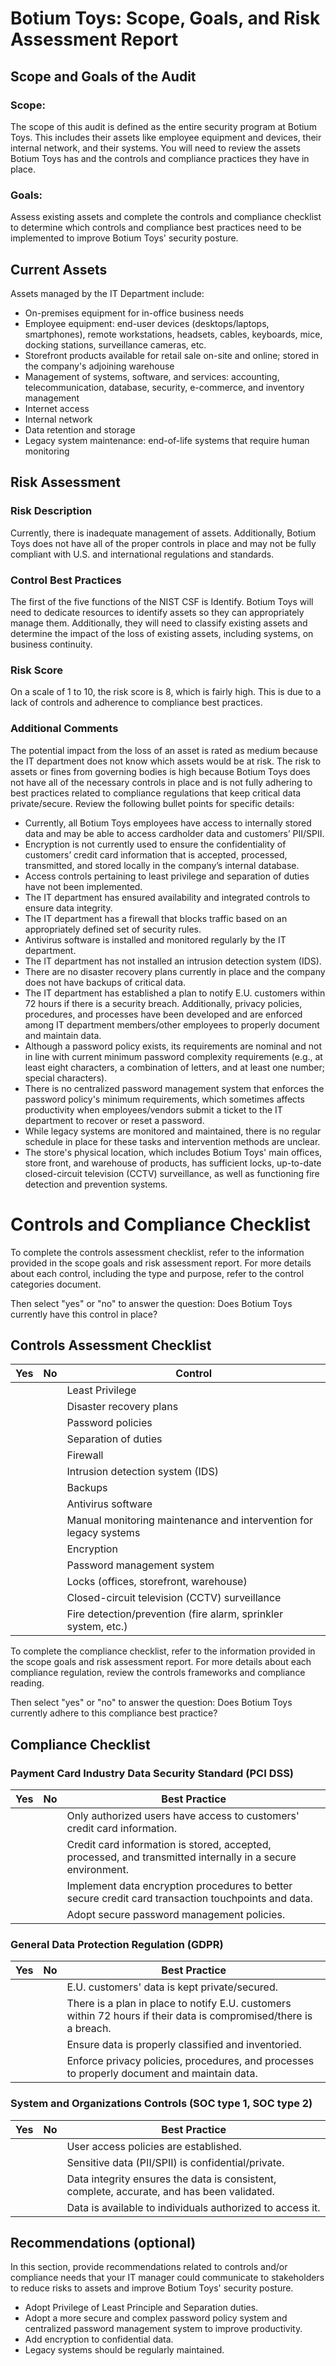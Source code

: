 # Botium Toys: Scope, Goals, and Risk Assessment Report

## Scope and Goals of the Audit

### Scope:
The scope of this audit is defined as the entire security program at Botium Toys. This includes their assets like employee equipment and devices, their internal network, and their systems. You will need to review the assets Botium Toys has and the controls and compliance practices they have in place.

### Goals:
Assess existing assets and complete the controls and compliance checklist to determine which controls and compliance best practices need to be implemented to improve Botium Toys' security posture.

## Current Assets

Assets managed by the IT Department include:
- On-premises equipment for in-office business needs
- Employee equipment: end-user devices (desktops/laptops, smartphones), remote workstations, headsets, cables, keyboards, mice, docking stations, surveillance cameras, etc.
- Storefront products available for retail sale on-site and online; stored in the company's adjoining warehouse
- Management of systems, software, and services: accounting, telecommunication, database, security, e-commerce, and inventory management
- Internet access
- Internal network
- Data retention and storage
- Legacy system maintenance: end-of-life systems that require human monitoring

## Risk Assessment

### Risk Description
Currently, there is inadequate management of assets. Additionally, Botium Toys does not have all of the proper controls in place and may not be fully compliant with U.S. and international regulations and standards.

### Control Best Practices
The first of the five functions of the NIST CSF is Identify. Botium Toys will need to dedicate resources to identify assets so they can appropriately manage them. Additionally, they will need to classify existing assets and determine the impact of the loss of existing assets, including systems, on business continuity.

### Risk Score
On a scale of 1 to 10, the risk score is 8, which is fairly high. This is due to a lack of controls and adherence to compliance best practices.

### Additional Comments
The potential impact from the loss of an asset is rated as medium because the IT department does not know which assets would be at risk. The risk to assets or fines from governing bodies is high because Botium Toys does not have all of the necessary controls in place and is not fully adhering to best practices related to compliance regulations that keep critical data private/secure. Review the following bullet points for specific details:

- Currently, all Botium Toys employees have access to internally stored data and may be able to access cardholder data and customers’ PII/SPII.
- Encryption is not currently used to ensure the confidentiality of customers’ credit card information that is accepted, processed, transmitted, and stored locally in the company’s internal database.
- Access controls pertaining to least privilege and separation of duties have not been implemented.
- The IT department has ensured availability and integrated controls to ensure data integrity.
- The IT department has a firewall that blocks traffic based on an appropriately defined set of security rules.
- Antivirus software is installed and monitored regularly by the IT department.
- The IT department has not installed an intrusion detection system (IDS).
- There are no disaster recovery plans currently in place and the company does not have backups of critical data.
- The IT department has established a plan to notify E.U. customers within 72 hours if there is a security breach. Additionally, privacy policies, procedures, and processes have been developed and are enforced among IT department members/other employees to properly document and maintain data.
- Although a password policy exists, its requirements are nominal and not in line with current minimum password complexity requirements (e.g., at least eight characters, a combination of letters, and at least one number; special characters).
- There is no centralized password management system that enforces the password policy's minimum requirements, which sometimes affects productivity when employees/vendors submit a ticket to the IT department to recover or reset a password.
- While legacy systems are monitored and maintained, there is no regular schedule in place for these tasks and intervention methods are unclear.
- The store's physical location, which includes Botium Toys' main offices, store front, and warehouse of products, has sufficient locks, up-to-date closed-circuit television (CCTV) surveillance, as well as functioning fire detection and prevention systems.




# Controls and Compliance Checklist

To complete the controls assessment checklist, refer to the information provided in the scope goals and risk assessment report. For more details about each control, including the type and purpose, refer to the control categories document.

Then select "yes" or "no" to answer the question: Does Botium Toys currently have this control in place?

## Controls Assessment Checklist

| Yes | No | Control |
| --- | --- | ------- |
|     |     | Least Privilege |
|     |     | Disaster recovery plans |
|     |     | Password policies |
|     |     | Separation of duties |
|     |     | Firewall |
|     |     | Intrusion detection system (IDS) |
|     |     | Backups |
|     |     | Antivirus software |
|     |     | Manual monitoring maintenance and intervention for legacy systems |
|     |     | Encryption |
|     |     | Password management system |
|     |     | Locks (offices, storefront, warehouse) |
|     |     | Closed-circuit television (CCTV) surveillance |
|     |     | Fire detection/prevention (fire alarm, sprinkler system, etc.) |

To complete the compliance checklist, refer to the information provided in the scope goals and risk assessment report. For more details about each compliance regulation, review the controls frameworks and compliance reading.

Then select "yes" or "no" to answer the question: Does Botium Toys currently adhere to this compliance best practice?

## Compliance Checklist

### Payment Card Industry Data Security Standard (PCI DSS)

| Yes | No | Best Practice |
| --- | --- | ------------- |
|     |     | Only authorized users have access to customers' credit card information. |
|     |     | Credit card information is stored, accepted, processed, and transmitted internally in a secure environment. |
|     |     | Implement data encryption procedures to better secure credit card transaction touchpoints and data. |
|     |     | Adopt secure password management policies. |

### General Data Protection Regulation (GDPR)

| Yes | No | Best Practice |
| --- | --- | ------------- |
|     |     | E.U. customers' data is kept private/secured. |
|     |     | There is a plan in place to notify E.U. customers within 72 hours if their data is compromised/there is a breach. |
|     |     | Ensure data is properly classified and inventoried. |
|     |     | Enforce privacy policies, procedures, and processes to properly document and maintain data. |

### System and Organizations Controls (SOC type 1, SOC type 2)

| Yes | No | Best Practice |
| --- | --- | ------------- |
|     |     | User access policies are established. |
|     |     | Sensitive data (PII/SPII) is confidential/private. |
|     |     | Data integrity ensures the data is consistent, complete, accurate, and has been validated. |
|     |     | Data is available to individuals authorized to access it. |

## Recommendations (optional)

In this section, provide recommendations related to controls and/or compliance needs that your IT manager could communicate to stakeholders to reduce risks to assets and improve Botium Toys' security posture.

- Adopt Privilege of Least Principle and Separation duties.
- Adopt a more secure and complex password policy system and centralized password management system to improve productivity.
- Add encryption to confidential data.
- Legacy systems should be regularly maintained.
